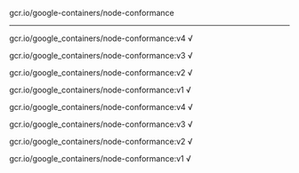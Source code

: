 gcr.io/google-containers/node-conformance 

----
gcr.io/google_containers/node-conformance:v4 √

gcr.io/google_containers/node-conformance:v3 √

gcr.io/google_containers/node-conformance:v2 √

gcr.io/google_containers/node-conformance:v1 √

gcr.io/google_containers/node-conformance:v4 √

gcr.io/google_containers/node-conformance:v3 √

gcr.io/google_containers/node-conformance:v2 √

gcr.io/google_containers/node-conformance:v1 √

